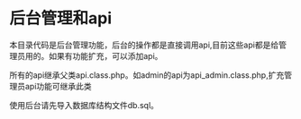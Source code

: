 # 后台管理和api

本目录代码是后台管理功能，后台的操作都是直接调用api,目前这些api都是给管理员用的。如果有功能扩充，可以添加api。

所有的api继承父类api.class.php。如admin的api为api_admin.class.php,扩充管理员api功能可继承此类

使用后台请先导入数据库结构文件db.sql。

